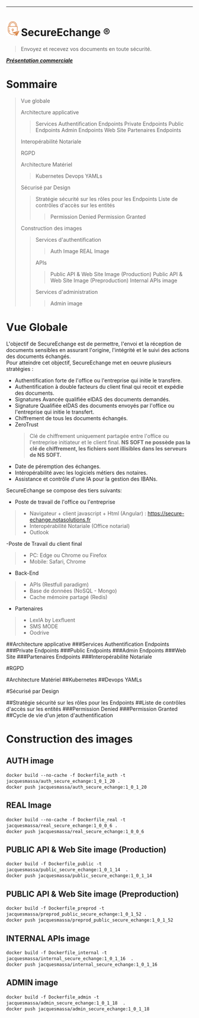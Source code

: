 ---
# <img src="/Documentation/images/SecureEchange-165.png" width="40" height="40">SecureEchange &reg; 

> Envoyez et recevez vos documents en toute sécurité.

***[Présentation commerciale](https://www.notasolutions.fr/secure-echange/)***


# Sommaire
>Vue globale
>
>Architecture applicative
>>Services Authentification Endpoints
>>Private Endpoints
>>Public Endpoints
>>Admin Endpoints
>>Web Site
>>Partenaires Endpoints
>
>Interopérabilité Notariale
>
>RGPD
>
>Architecture Matériel
>>Kubernetes
>>Devops YAMLs
>
>Sécurisé par Design
>>Stratégie sécurité sur les rôles pour les Endpoints
>>Liste de contrôles d'accès sur les entités
>>>Permission Denied
>>>Permission Granted
>
>Construction des images
>>Services d'authentification
>>>Auth Image
>>>REAL Image
>>
>>APIs
>>>Public API & Web Site Image (Production)
>>>Public API & Web Site Image (Preproduction)
>>>Internal APIs image
>>
>>Services d'administration
>>>Admin image
>

# Vue Globale
L'objectif de SecureEchange est de permettre, l'envoi et la réception de documents sensibles en assurant l'origine, l'intégrité et le suivi des actions des documents échangés.  
Pour atteindre cet objectif, SecureEchange met en oeuvre plusieurs stratégies :
- Authentification forte de l'office ou l'entreprise qui initie le transfère.
- Authentification à double facteurs du client final qui recoit et expédie des documents.
- Signatures Avancée qualifiée eIDAS des documents demandés.
- Signature Qualifiée eIDAS des documents envoyés par l'office ou l'entreprise qui initie le transfert.
- Chiffrement de tous les documents échangés. 
- ZeroTrust
  >Clé de chiffrement uniquement partagée entre l'office ou l'entreprise initiateur et le client final. **NS SOFT ne possède pas la clé de chiffrement, les fichiers sont illisibles dans les serveurs de NS SOFT.**
- Date de péremption des échanges.
- Intéropérabilité avec les logiciels métiers des notaires.
- Assistance et contrôle d'une IA pour la gestion des IBANs.

SecureEchange se compose des tiers suivants:
- Poste de travail de l'office ou l'entreprise
>- Navigateur + client javascript + Html (Angular) : https://secure-echange.notasolutions.fr
>- Interopérabilité Notariale (Office notarial)
>- Outlook

-Poste de Travail du client final
>- PC:  Edge ou Chrome ou Firefox
>- Mobile: Safari, Chrome

- Back-End
>- APIs (Restfull paradigm)
>- Base de données (NoSQL - Mongo)
>- Cache mémoire partagé (Redis)

- Partenaires
>- LexIA by Lexfluent
>- SMS MODE
>- Oodrive 

##Architecture applicative
###Services Authentification Endpoints
###Private Endpoints
###Public Endpoints
###Admin Endpoints
###Web Site
###Partenaires Endpoints
###Interopérabilité Notariale

#RGPD

#Architecture Matériel
##Kubernetes
##Devops YAMLs

#Sécurisé par Design

##Stratégie sécurité sur les rôles pour les Endpoints
##Liste de contrôles d'accès sur les entités
###Permission Denied
###Permission Granted
##Cycle de vie d'un jeton d'authentification

# Construction des images
## AUTH image
```
docker build --no-cache -f Dockerfile_auth -t jacquesmassa/auth_secure_echange:1_0_1_20 .   
docker push jacquesmassa/auth_secure_echange:1_0_1_20      
```
## REAL Image
```
docker build --no-cache -f Dockerfile_real -t jacquesmassa/real_secure_echange:1_0_0_6 .    
docker push jacquesmassa/real_secure_echange:1_0_0_6   
```

## PUBLIC API & Web Site image (Production)
```
docker build -f Dockerfile_public -t jacquesmassa/public_secure_echange:1_0_1_14  .
docker push jacquesmassa/public_secure_echange:1_0_1_14
```

## PUBLIC API & Web Site image (Preproduction)
```
docker build -f Dockerfile_preprod -t jacquesmassa/preprod_public_secure_echange:1_0_1_52 .
docker push jacquesmassa/preprod_public_secure_echange:1_0_1_52
```

## INTERNAL APIs image
```
docker build -f Dockerfile_internal -t jacquesmassa/internal_secure_echange:1_0_1_16  .
docker push jacquesmassa/internal_secure_echange:1_0_1_16
```


## ADMIN image 
```
docker build -f Dockerfile_admin -t jacquesmassa/admin_secure_echange:1_0_1_18  .
docker push jacquesmassa/admin_secure_echange:1_0_1_18
```


